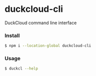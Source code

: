 # duckcloud-cli
DuckCloud command line interface
### Install
```sh
$ npm i --location-global duckcloud-cli
```
### Usage
```sh
$ duckcl --help
```

